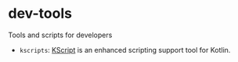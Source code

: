 # dev-tools
Tools and scripts for developers
* `kscripts`: [KScript](https://github.com/holgerbrandl/kscript) is an enhanced scripting support tool for Kotlin. 
